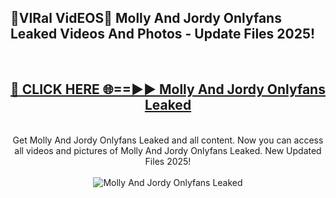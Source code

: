 <h2>🔴VIRal VidEOS🔴 Molly And Jordy Onlyfans Leaked Videos And Photos - Update Files 2025!</h2>
<br>
<div align="center">
<h2><a href="https://virallinks.top/odZfE0" rel="nofollow">🔴 CLICK HERE 🌐==►► Molly And Jordy Onlyfans Leaked</a></h2>
<br>
Get Molly And Jordy Onlyfans Leaked and all content. Now you can access all videos and pictures of Molly And Jordy Onlyfans Leaked. New Updated Files 2025!
<br>
<br>
<a href="https://virallinks.top/odZfE0" rel="nofollow" data-target="animated-image.originalLink"><img src="https://i.imgur.com/dJHk4Zq.gif)" alt="Molly And Jordy Onlyfans Leaked" style="max-width: 100%; display: inline-block;" data-target="animated-image.originalImage"></a>
</div>
<br>
